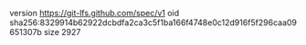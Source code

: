 version https://git-lfs.github.com/spec/v1
oid sha256:8329914b62922dcbdfa2ca3c5f1ba166f4748e0c12d916f5f296caa09651307b
size 2927
